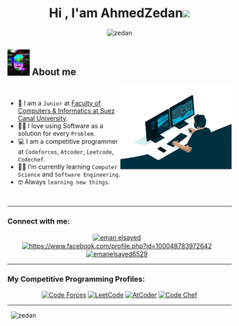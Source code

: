 <h1 align="center">Hi , I'am AhmedZedan<img src="https://media.giphy.com/media/hvRJCLFzcasrR4ia7z/giphy.gif" width="30px"/></h1>
<div align="center">
	<img src="https://komarev.com/ghpvc/?username=1Ahmedzedan&label=Profile%20views&color=0e75b6&style=plastic" alt="zedan" height=25px, width=150px/>
</div>

 ## <picture><img src = "https://raw.githubusercontent.com/1Ahmedzedan/1Ahmedzedan/main/picture/giphy.gif" width = 50px></picture> About me
 
<picture><img align="right" src="https://raw.githubusercontent.com/1Ahmedzedan/1Ahmedzedan/main/picture/giphy%20(1).gif" width = 250px></picture>
<br>

- :school: I am a `Junior` at [Faculty of Computers & Informatics at Suez Canal University](http://suez.edu.eg/ar/?page_id=7325&lang=en).
- :technologist: I love using Software as a solution for every `Problem`.
- :computer: I am a competitive programmer at `Codeforces`, `Atcoder`, `Leetcode`, `Codechef`.
- :student: I’m currently learning `Computer Science` and `Software Engineering`.
- :nerd_face: Always `learning new things`.
<br>

<hr>
<h3 align="left">Connect with me:</h3>
<div align="center">
<a href="https://www.linkedin.com/in/ahmed-zedan-04589624a/" target="blank"><img align="center" src="https://raw.githubusercontent.com/rahuldkjain/github-profile-readme-generator/master/src/images/icons/Social/linked-in-alt.svg" alt="eman elsayed" height="30" width="40" /></a> &nbsp;&nbsp;
<a href="https://www.facebook.com/profile.php?id=100013486804562" target="blank"><img align="center" src="https://raw.githubusercontent.com/rahuldkjain/github-profile-readme-generator/master/src/images/icons/Social/facebook.svg" alt="https://www.facebook.com/profile.php?id=100048783972642" height="30" width="40" /></a> &nbsp;&nbsp;
<a href="https://www.instagram.com/ahmed_zedan111/" target="blank"><img align="center" src="https://raw.githubusercontent.com/rahuldkjain/github-profile-readme-generator/master/src/images/icons/Social/instagram.svg" alt="emanelsayed6529" height="30" width="40" /></a> &nbsp;&nbsp;
</div>

<hr>
<h3 align="left">My Competitive Programming Profiles: </h3>
<div align="center">
 <a href="https://codeforces.com/profile/AhmedZedan"><img src="https://img.icons8.com/external-tal-revivo-shadow-tal-revivo/50/000000/external-codeforces-programming-competitions-and-contests-programming-community-logo-shadow-tal-revivo.png" alt="Code Forces"/></a>
	<a href="https://leetcode.com/az15561888/"><img src="https://img.icons8.com/external-tal-revivo-shadow-tal-revivo/50/000000/external-level-up-your-coding-skills-and-quickly-land-a-job-logo-shadow-tal-revivo.png" alt="LeetCode"/></a>
	<a href="https://atcoder.jp/users/ahmedzedan114"><img src="https://i.ibb.co/Q9WSjDB/logo.png" alt="AtCoder" width = 60px/></a>
	<a href="https://www.codechef.com/users/ahmedzedan884"><img src="https://img.icons8.com/color/50/000000/codechef.png" alt="Code Chef"/></a>
</div>
<hr>
&nbsp;
<img src="https://github-readme-stats.vercel.app/api/top-langs?username=1Ahmedzedan&langs_count=10&show_icons=true&locale=en&layout=compact&theme=algolia" alt="zedan" height="192px"/>

